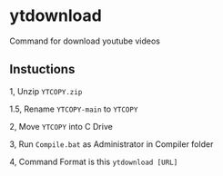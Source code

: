 # ytdownload
Command for download youtube videos

## Instuctions
1, Unzip `YTCOPY.zip`

1.5, Rename `YTCOPY-main` to `YTCOPY`

2, Move `YTCOPY` into C Drive

3, Run `Compile.bat` as Administrator in Compiler folder

4, Command Format is this `ytdownload [URL]`
